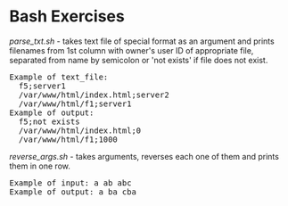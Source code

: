 # Bash Exercises
<p><em>parse_txt.sh</em> - takes text file of special format as an argument and prints filenames from 1st column with owner's user ID of appropriate file, separated from name by semicolon or 'not exists' if file does not exist.
<pre>
Example of text_file:
  f5;server1
  /var/www/html/index.html;server2
  /var/www/html/f1;server1
Example of output:
  f5;not exists
  /var/www/html/index.html;0
  /var/www/html/f1;1000
</pre>
</p>
<p><em>reverse_args.sh</em> - takes arguments, reverses each one of them and prints them in one row.
<pre>
Example of input: a ab abc
Example of output: a ba cba
</pre>
</p>
